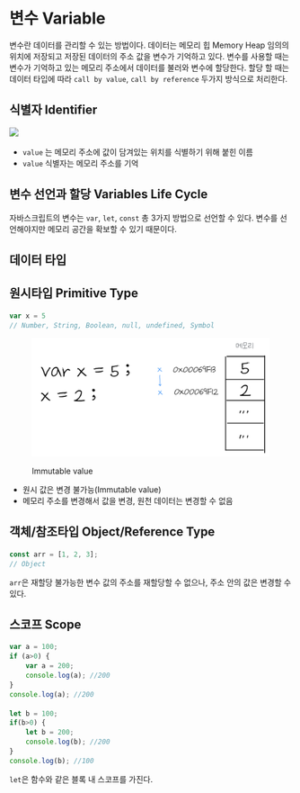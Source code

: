 # 변수 Variable

변수란 데이터를 관리할 수 있는 방법이다. 데이터는 메모리 힙 Memory Heap 임의의 위치에 저장되고 저장된 데이터의 주소 값을 변수가 기억하고 있다. 변수를 사용할 때는 변수가 기억하고 있는 메모리 주소에서 데이터를 불러와 변수에 할당한다. 할당 할 때는 데이터 타입에 따라 `call by value`, `call by reference` 두가지 방식으로 처리한다.

## 식별자 Identifier

![](../.gitbook/assets/IMG\_0364.PNG)

* `value` 는 메모리 주소에 값이 담겨있는 위치를 식별하기 위해 붙힌 이름
* `value` 식별자는 메모리 주소를 기억

## 변수 선언과 할당 Variables Life Cycle

자바스크립트의 변수는 `var`, `let`, `const` 총 3가지 방법으로 선언할 수 있다. 변수를 선언해야지만 메모리 공간을 확보할 수 있기 때문이다.&#x20;



## 데이터 타입



## 원시타입 Primitive Type

```javascript
var x = 5 
// Number, String, Boolean, null, undefined, Symbol
```

<figure><img src="../.gitbook/assets/IMG_0336.PNG" alt=""><figcaption><p>Immutable value</p></figcaption></figure>

* 원시 값은 변경 불가능(Immutable value)
* 메모리 주소를 변경해서 값을 변경, 원천 데이터는 변경할 수 없음

###

## 객체/참조타입 Object/Reference Type

```javascript
const arr = [1, 2, 3]; 
// Object
```

`arr`은 재할당 불가능한 변수 값의 주소를 재할당할 수 없으나, 주소 안의 값은 변경할 수 있다.

###

## 스코프 Scope

```javascript
var a = 100;
if (a>0) {
    var a = 200;
    console.log(a); //200
}
console.log(a); //200

let b = 100;
if(b>0) {
    let b = 200;
    console.log(b); //200
}
console.log(b); //100

```

`let`은 함수와 같은 블록 내 스코프를 가진다.

